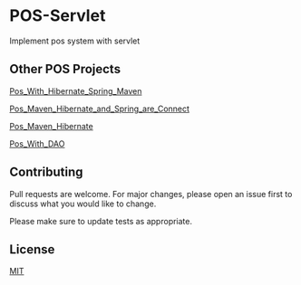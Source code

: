 # POS-Servlet

Implement pos system with servlet

## Other POS Projects
[Pos_With_Hibernate_Spring_Maven](https://github.com/Sanop/Pos_With_Hibernate_Spring_Maven)

[Pos_Maven_Hibernate_and_Spring_are_Connect](https://github.com/Sanop/pos_Maven-Hibernate-and-Spring-are-Connect-)

[Pos_Maven_Hibernate](https://github.com/Sanop/pos_Maven_Hibernate)

[Pos_With_DAO](https://github.com/Sanop/POS_With_DAO)


## Contributing
Pull requests are welcome. For major changes, please open an issue first to discuss what you would like to change.

Please make sure to update tests as appropriate.

## License
[MIT](https://choosealicense.com/licenses/mit/)
